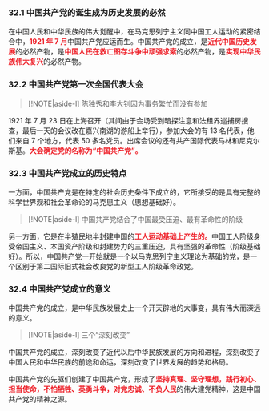 
### 32.1 中国共产党的诞生成为历史发展的必然

在中国人民和中华民族的伟大觉醒中，在马克思列宁主义同中国工人运动的紧密结合中，<font style = "color:#EE1C25"><b>1921 年 7 月</b></font>中国共产党应运而生。中国共产党的成立，是<font style = "color:#EE1C25"><b>近代中国历史发展</b></font>的必然产物，是<font style = "color:#EE1C25"><b>中国人民在救亡图存斗争中顽强求索</b></font>的必然产物，是<font style = "color:#EE1C25"><b>实现中华民族伟大复兴</b></font>的必然产物。

### 32.2 中国共产党第一次全国代表大会
> [!NOTE|aside-l] 
> 陈独秀和李大钊因为事务繁忙而没有参加

1921 年 7 月 23 日在上海召开（其间由于会场受到暗探注意和法租界巡捕房搜查，最后一天的会议改在嘉兴南湖的游船上举行），参加大会的有 13 名代表，他们来自 7 个地方，代表 50 多名党员。出席会议的还有共产国际代表马林和尼克尔斯基。<font style = "color:#EE1C25"><b>大会确定党的名称为“中国共产党”。</b></font>

### 32.3 中国共产党成立的历史特点

一方面，中国共产党是在特定的社会历史条件下成立的，它所接受的是具有完整的科学世界观和社会革命论的马克思主义（思想基础好）。
> [!NOTE|aside-l] 
> 中国共产党结合了中国最受压迫、最有革命性的阶级

另一方面，它是在半殖民地半封建中国的<font style = "color:#EE1C25"><b>工人运动基础上产生的。</b></font>中国工人阶级身受帝国主义、本国资产阶级和封建势力的三重压迫，具有坚强的革命性（阶级基础好）。所以，中国共产党一开始就是一个以马克思列宁主义理论为基础的党，是一个区别于第二国际旧式社会改良党的新型工人阶级革命政党。

### 32.4 中国共产党成立的意义

中国共产党的成立，是中华民族发展史上一个开天辟地的大事变，具有伟大而深远的意义。
> [!NOTE|aside-l] 
> 三个“深刻改变”

中国共产党的成立，深刻改变了近代以后中华民族发展的方向和进程，深刻改变了中国人民和中华民族的前途和命运，深刻改变了世界发展的趋势和格局。

中国共产党的先驱们创建了中国共产党，形成了<font style = "color:#EE1C25"><b>坚持真理、坚守理想，践行初心、担当使命，不怕牺牲、英勇斗争，对党忠诚、不负人民</b></font>的伟大建党精神，这是中国共产党的精神之源。